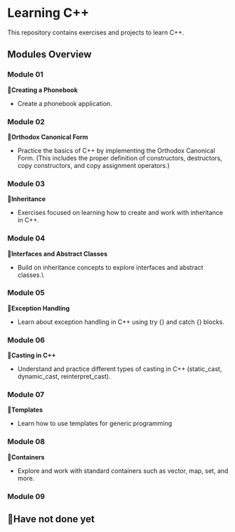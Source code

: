 # Learning C++

This repository contains exercises and projects to learn C++.

## Modules Overview

### Module 01
📘**Creating a Phonebook**
- Create a phonebook application.

### Module 02
📘**Orthodox Canonical Form**
- Practice the basics of C++ by implementing the Orthodox Canonical Form.
(This includes the proper definition of constructors, destructors, copy constructors, and copy assignment operators.)

### Module 03
📘**Inheritance**
- Exercises focused on learning how to create and work with inheritance in C++.

### Module 04
📘**Interfaces and Abstract Classes**
- Build on inheritance concepts to explore interfaces and abstract classes.\
  
### Module 05
📘**Exception Handling**
- Learn about exception handling in C++ using try {} and catch {} blocks.
  
### Module 06
📘**Casting in C++**
- Understand and practice different types of casting in C++ (static_cast, dynamic_cast, reinterpret_cast).

### Module 07
📘**Templates**
- Learn how to use templates for generic programming

### Module 08
📘**Containers**
- Explore and work with standard containers such as vector, map, set, and more.


### Module 09
📘**Have not done yet**
- 
